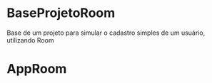 # BaseProjetoRoom
Base de um projeto para simular o cadastro simples de um usuário, utilizando Room
# AppRoom
